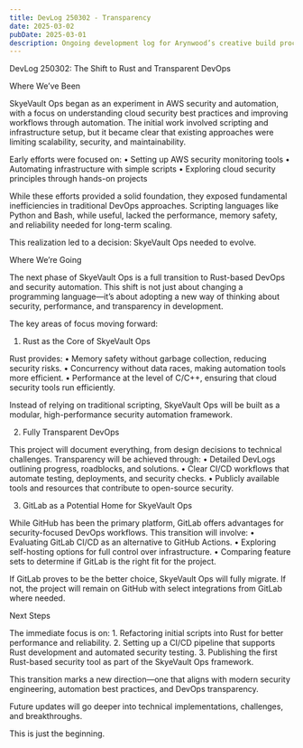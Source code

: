 ```yaml
---
title: DevLog 250302 - Transparency
date: 2025-03-02
pubDate: 2025-03-01
description: Ongoing development log for Arynwood’s creative build process.
---
```

DevLog 250302: The Shift to Rust and Transparent DevOps

Where We’ve Been

SkyeVault Ops began as an experiment in AWS security and automation, with a focus on understanding cloud security best practices and improving workflows through automation. The initial work involved scripting and infrastructure setup, but it became clear that existing approaches were limiting scalability, security, and maintainability.

Early efforts were focused on:
	•	Setting up AWS security monitoring tools
	•	Automating infrastructure with simple scripts
	•	Exploring cloud security principles through hands-on projects

While these efforts provided a solid foundation, they exposed fundamental inefficiencies in traditional DevOps approaches. Scripting languages like Python and Bash, while useful, lacked the performance, memory safety, and reliability needed for long-term scaling.

This realization led to a decision: SkyeVault Ops needed to evolve.

Where We’re Going

The next phase of SkyeVault Ops is a full transition to Rust-based DevOps and security automation. This shift is not just about changing a programming language—it’s about adopting a new way of thinking about security, performance, and transparency in development.

The key areas of focus moving forward:

1. Rust as the Core of SkyeVault Ops

Rust provides:
	•	Memory safety without garbage collection, reducing security risks.
	•	Concurrency without data races, making automation tools more efficient.
	•	Performance at the level of C/C++, ensuring that cloud security tools run efficiently.

Instead of relying on traditional scripting, SkyeVault Ops will be built as a modular, high-performance security automation framework.

2. Fully Transparent DevOps

This project will document everything, from design decisions to technical challenges. Transparency will be achieved through:
	•	Detailed DevLogs outlining progress, roadblocks, and solutions.
	•	Clear CI/CD workflows that automate testing, deployments, and security checks.
	•	Publicly available tools and resources that contribute to open-source security.

3. GitLab as a Potential Home for SkyeVault Ops

While GitHub has been the primary platform, GitLab offers advantages for security-focused DevOps workflows. This transition will involve:
	•	Evaluating GitLab CI/CD as an alternative to GitHub Actions.
	•	Exploring self-hosting options for full control over infrastructure.
	•	Comparing feature sets to determine if GitLab is the right fit for the project.

If GitLab proves to be the better choice, SkyeVault Ops will fully migrate. If not, the project will remain on GitHub with select integrations from GitLab where needed.

Next Steps

The immediate focus is on:
	1.	Refactoring initial scripts into Rust for better performance and reliability.
	2.	Setting up a CI/CD pipeline that supports Rust development and automated security testing.
	3.	Publishing the first Rust-based security tool as part of the SkyeVault Ops framework.

This transition marks a new direction—one that aligns with modern security engineering, automation best practices, and DevOps transparency.

Future updates will go deeper into technical implementations, challenges, and breakthroughs.

This is just the beginning.
